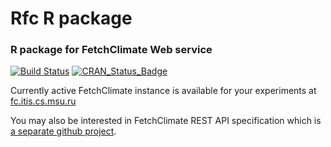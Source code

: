 # Rfc R package

### R package for FetchClimate Web service

[![Build Status](https://travis-ci.org/dgrechka/RFc.svg?branch=package)](https://travis-ci.org/dgrechka/RFc)
[![CRAN_Status_Badge](http://www.r-pkg.org/badges/version/RFc)](http://cran.r-project.org/web/packages/RFc)

Currently active FetchClimate instance is available for your experiments at [fc.itis.cs.msu.ru](http://fc.itis.cs.msu.ru)

You may also be interested in FetchClimate REST API specification which is [a separate github project](https://github.com/dgrechka/FetchClimateAPI).
